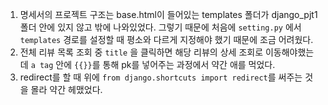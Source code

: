 1. 명세서의 프로젝트 구조는 base.html이 들어있는 templates 폴더가 django_pjt1 폴더 안에 있지 않고 밖에 나와있었다. 그렇기 때문에 처음에 `setting.py` 에서 `templates` 경로를 설정할 때 평소와 다르게 지정해야 했기 때문에 조금 어려웠다.
2. 전체 리뷰 목록 조회 중 `title` 을 클릭하면 해당 리뷰의 상세 조회로 이동해야했는데 `a tag` 안에 `{{}}`를 통해 pk를 넣어주는 과정에서 약간 애를 먹었다. 
3. redirect를 할 때 위에 `from django.shortcuts import redirect`를 써주는 것을 몰라 약간 헤맸었다.